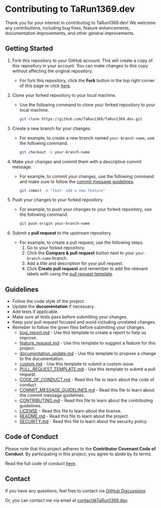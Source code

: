 # Contributing to TaRun1369.dev

Thank you for your interest in contributing to TaRun1369.dev! We welcome any contributions, including bug fixes, feature enhancements, documentation improvements, and other general improvements.

## Getting Started

1. Fork this repository to your GitHub account. This will create a copy of this repository in your account. You can make changes to this copy without affecting the original repository.
   - For fork this repository, click the **Fork** button in the top right corner of this page or click [here](https://github.com/TaRun1369/TaRun1369.dev/fork).
2. Clone your forked repository to your local machine.
   - Use the following command to clone your forked repository to your local machine.
  
     ```bash
     git clone https://github.com/TaRun1369/TaRun1369.dev.git
     ```

3. Create a new branch for your changes.
   - For example, to create a new branch named `your-branch-name`, use the following command.
  
     ```bash
     git checkout -b your-branch-name
     ```

4. Make your changes and commit them with a descriptive commit message.
   - For example, to commit your changes, use the following command and make sure to follow the [commit message guidelines](COMMIT_GUIDELINES.md).
  
     ```bash
     git commit -m "feat: add a new feature"
     ```

5. Push your changes to your forked repository.
   - For example, to push your changes to your forked repository, use the following command.
  
     ```bash
     git push origin your-branch-name
     ```

6. Submit a **pull request** to the upstream repository.
   - For example, to create a pull request, use the following steps.
     1. Go to your forked repository.
     2. Click the **Compare & pull request** button next to your `your-branch-name` branch.
     3. Add a title and description for your pull request.
     4. Click **Create pull request** and remember to add the relevant labels with using the [pull request template](.github/PULL_REQUEST_TEMPLATE.md).

## Guidelines

- Follow the code style of the project.
- Update the **documentation** if necessary.
- Add tests if applicable.
- Make sure all tests pass before submitting your changes.
- Keep your pull request focused and avoid including unrelated changes.
- Remeber to follow the given files before submitting your changes.
  - [bug_report.md](.github/ISSUE_TEMPLATE/bug_report.md) - Use this template to create a report to help us improve.
  - [feature_request.md](.github/ISSUE_TEMPLATE/feature_request.md) - Use this template to suggest a feature for this project.
  - [documentation_update.md](.github/ISSUE_TEMPLATE/documentation_update.md) - Use this template to propose a change to the documentation.
  - [custom.md](.github/ISSUE_TEMPLATE/custom.md) - Use this template to submit a custom issue.
  - [PULL_REQUEST_TEMPLATE.md](.github/PULL_REQUEST_TEMPLATE.md) - Use this template to submit a pull request.
  - [CODE_OF_CONDUCT.md](CODE_OF_CONDUCT.md) - Read this file to learn about the code of conduct.
  - [COMMIT_MESSAGE_GUIDELINES.md](COMMIT_MESSAGE_GUIDELINES.md) - Read this file to learn about the commit message guidelines.
  - [CONTRIBUTING.md](CONTRIBUTING.md) - Read this file to learn about the contributing guidelines.
  - [LICENSE](LICENSE) - Read this file to learn about the license.
  - [README.md](README.md) - Read this file to learn about the project.
  - [SECURITY.md](SECURITY.md) - Read this file to learn about the security policy.

## Code of Conduct

Please note that this project adheres to the **Contributor Covenant Code of Conduct**. By participating in this project, you agree to abide by its terms.

Read the full code of conduct [here](CODE_OF_CONDUCT.md).

## Contact

If you have any questions, feel free to contact via [GitHub Discussions](https://github.com/TaRun1369/TaRun1369.dev/discussions).

Or, you can contact me via email at <contact@TaRun1369.dev>.
